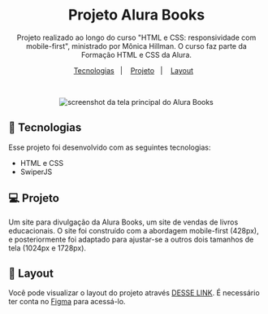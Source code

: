 <h1 align="center">Projeto Alura Books</h1>

<p align="center">
Projeto realizado ao longo do curso "HTML e CSS: responsividade com mobile-first", ministrado por Mônica Hillman. O curso faz parte da Formação HTML e CSS da Alura.
</p>

<p align="center">
  <a href="#-tecnologias">Tecnologias</a>&nbsp;&nbsp;&nbsp;|&nbsp;&nbsp;&nbsp;
  <a href="#-projeto">Projeto</a>&nbsp;&nbsp;&nbsp;|&nbsp;&nbsp;&nbsp;
  <a href="#-layout">Layout</a>&nbsp;&nbsp;&nbsp;
</p>

<br>

<p align="center">
  <img src='https://user-images.githubusercontent.com/116316476/211827694-11dfaa8c-dad6-4b9d-b6ec-308464ac524e.png' alt='screenshot da tela principal do Alura Books'>
</p>

## 🚀 Tecnologias

Esse projeto foi desenvolvido com as seguintes tecnologias:

- HTML e CSS
- SwiperJS

## 💻 Projeto

Um site para divulgação da Alura Books, um site de vendas de livros educacionais. O site foi construído com a abordagem mobile-first (428px), e posteriormente foi adaptado para ajustar-se a outros dois tamanhos de tela (1024px e 1728px).

## 🔖 Layout

Você pode visualizar o layout do projeto através [DESSE LINK](https://www.figma.com/file/sSMbIqKaGBd66Y8roxTk2p/AluraBooks). É necessário ter conta no [Figma](https://figma.com) para acessá-lo.


